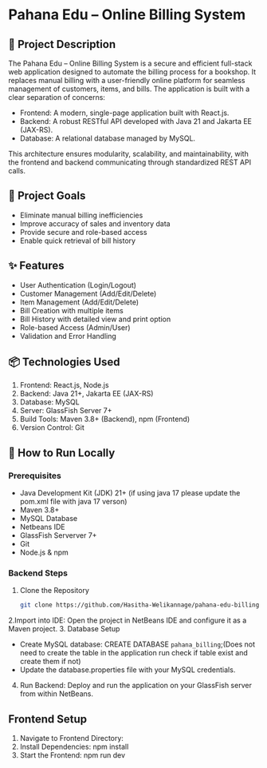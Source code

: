 # Pahana Edu – Online Billing System

## 📄 Project Description
The Pahana Edu – Online Billing System is a secure and efficient full-stack web application designed to automate the billing process for a bookshop. It replaces manual billing with a user-friendly online platform for seamless management of customers, items, and bills. The application is built with a clear separation of concerns:

- Frontend: A modern, single-page application built with React.js.
- Backend: A robust RESTful API developed with Java 21 and Jakarta EE (JAX-RS).
- Database: A relational database managed by MySQL.

This architecture ensures modularity, scalability, and maintainability, with the frontend and backend communicating through standardized REST API calls.


## 🎯 Project Goals
- Eliminate manual billing inefficiencies
- Improve accuracy of sales and inventory data
- Provide secure and role-based access
- Enable quick retrieval of bill history
  

## ✨ Features
- User Authentication (Login/Logout)
- Customer Management (Add/Edit/Delete)
- Item Management (Add/Edit/Delete)
- Bill Creation with multiple items
- Bill History with detailed view and print option
- Role-based Access (Admin/User)
- Validation and Error Handling


## 📦 Technologies Used
1. Frontend: React.js, Node.js
2. Backend: Java 21+, Jakarta EE (JAX-RS)
3. Database: MySQL
4. Server: GlassFish Server 7+
5. Build Tools: Maven 3.8+ (Backend), npm (Frontend)
6. Version Control: Git


## 🚀 How to Run Locally

### Prerequisites
- Java Development Kit (JDK) 21+ (if using java 17 please update the pom.xml file with java 17 verson)
- Maven 3.8+
- MySQL Database
- Netbeans IDE
- GlassFish Serverver 7+
- Git
- Node.js & npm

### Backend Steps
1. Clone the Repository
   ```bash
   git clone https://github.com/Hasitha-Welikannage/pahana-edu-billing-system.git
   
2.Import into IDE: Open the project in NetBeans IDE and configure it as a Maven project.
3. Database Setup
 - Create MySQL database: CREATE DATABASE `pahana_billing`;(Does not need to create the table in the application run check if table exist and create them if not)
 - Update the database.properties file with your MySQL credentials.
4. Run Backend: Deploy and run the application on your GlassFish server from within NetBeans.

## Frontend Setup
1. Navigate to Frontend Directory:
2. Install Dependencies: npm install
3. Start the Frontend: npm run dev
